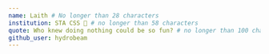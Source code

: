```yaml
---
name: Laith # No longer than 28 characters
institution: STA CSS 🚩 # no longer than 58 characters
quote: Who knew doing nothing could be so fun? # no longer than 100 characters, avoid using quotes(") to guarantee the format remains the same.
github_user: hydrobeam
---
```

